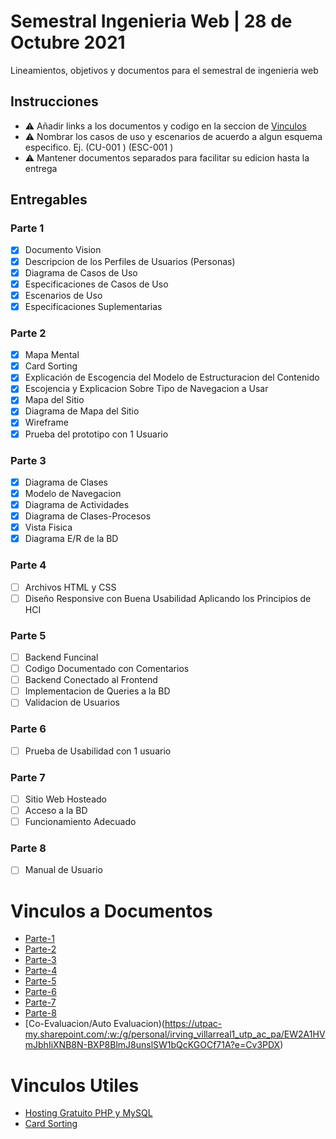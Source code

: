 # Semestral Ingenieria Web | 28 de Octubre 2021
Lineamientos, objetivos y documentos para el semestral de ingenieria web

## Instrucciones
- ⚠ Añadir links a los documentos y codigo en la seccion de [Vinculos](#vinculos-a-documentos)
- ⚠ Nombrar los casos de uso y escenarios de acuerdo a algun esquema especifico. Ej. (CU-001 <Nombre de Caso de Uso>) (ESC-001 <Nombre de Escenario>)
- ⚠ Mantener documentos separados para facilitar su edicion hasta la entrega

## Entregables
### Parte 1
- [x] Documento Vision
- [x] Descripcion de los Perfiles de Usuarios (Personas)
- [x] Diagrama de Casos de Uso
- [x] Especificaciones de Casos de Uso
- [x] Escenarios de Uso
- [x] Especificaciones Suplementarias

### Parte 2
- [x] Mapa Mental
- [x] Card Sorting
- [x] Explicación de Escogencia del Modelo de Estructuracion del Contenido
- [x] Escojencia y Explicacion Sobre Tipo de Navegacion a Usar
- [x] Mapa del Sitio
- [x] Diagrama de Mapa del Sitio
- [x] Wireframe
- [x] Prueba del prototipo con 1 Usuario  

### Parte 3
- [x] Diagrama de Clases
- [x] Modelo de Navegacion
- [x] Diagrama de Actividades
- [x] Diagrama de Clases-Procesos
- [x] Vista Fisica
- [x] Diagrama E/R de la BD

### Parte 4
- [ ] Archivos HTML y CSS
- [ ] Diseño Responsive con Buena Usabilidad Aplicando los Principios de HCI

### Parte 5
- [ ] Backend Funcinal
- [ ] Codigo Documentado con Comentarios
- [ ] Backend Conectado al Frontend
- [ ] Implementacion de Queries a la BD
- [ ] Validacion de Usuarios

### Parte 6
- [ ] Prueba de Usabilidad con 1 usuario

### Parte 7
- [ ] Sitio Web Hosteado
- [ ] Acceso a la BD
- [ ] Funcionamiento Adecuado

### Parte 8
- [ ] Manual de Usuario

# Vinculos a Documentos
- [Parte-1](./Parte%201/README.md)
- [Parte-2](./Parte%202/README.md)
- [Parte-3](./Parte%203/README.md)
- [Parte-4](./Parte%204/README.md)
- [Parte-5](./Parte%205/README.md)
- [Parte-6](./Parte%206/README.md)
- [Parte-7](./Parte%207/README.md)
- [Parte-8](./Parte%208/README.md)
- [Co-Evaluacion/Auto Evaluacion)(https://utpac-my.sharepoint.com/:w:/g/personal/irving_villarreal1_utp_ac_pa/EW2A1HVmJbhIiXNB8N-BXP8BlmJ8unslSW1bQcKGOCf71A?e=Cv3PDX)
# Vinculos Utiles
- [Hosting Gratuito PHP y MySQL](https://es.000webhost.com/)
- [Card Sorting](https://www.optimalworkshop.com/)
